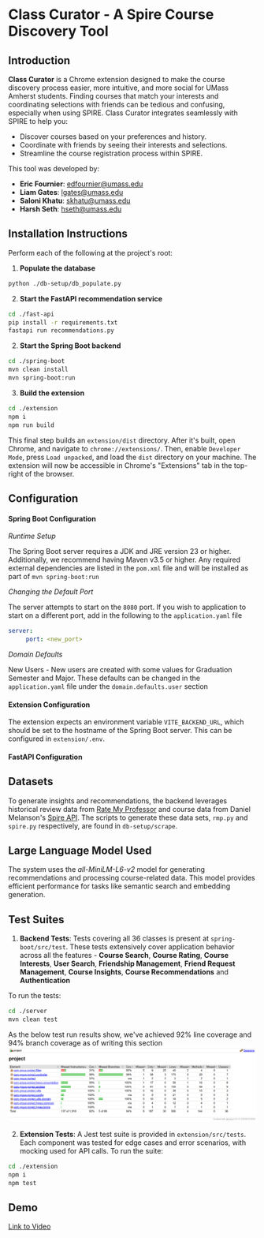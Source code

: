 # Class Curator - A Spire Course Discovery Tool





## Introduction

**Class Curator** is a Chrome extension designed to make the course discovery process easier, more intuitive, and more social for UMass Amherst students. Finding courses that match your interests and coordinating selections with friends can be tedious and confusing, especially when using SPIRE. Class Curator integrates seamlessly with SPIRE to help you:

- Discover courses based on your preferences and history.
- Coordinate with friends by seeing their interests and selections.
- Streamline the course registration process within SPIRE.

This tool was developed by:

- **Eric Fournier**: [edfournier@umass.edu](mailto:edfournier@umass.edu)  
- **Liam Gates**: [lgates@umass.edu](mailto:lgates@umass.edu)  
- **Saloni Khatu**: [skhatu@umass.edu](mailto:skhatu@umass.edu)  
- **Harsh Seth**: [hseth@umass.edu](mailto:hseth@umass.edu)  




## Installation Instructions

Perform each of the following at the project's root:

1. **Populate the database**
```bash
python ./db-setup/db_populate.py
```

2. **Start the FastAPI recommendation service**
```bash
cd ./fast-api
pip install -r requirements.txt
fastapi run recommendations.py
```

2. **Start the Spring Boot backend**
```bash
cd ./spring-boot
mvn clean install
mvn spring-boot:run
```

3. **Build the extension**
```bash
cd ./extension
npm i
npm run build
```

This final step builds an `extension/dist` directory. After it's built, open Chrome, and navigate to `chrome://extensions/`. Then, enable `Developer Mode`, press `Load unpacked`, and load the `dist` directory on your machine. The extension will now be accessible in Chrome's "Extensions" tab in the top-right of the browser.




## Configuration

#### Spring Boot Configuration
_Runtime Setup_

The Spring Boot server requires a JDK and JRE version 23 or higher. Additionally, we recommend having Maven v3.5 or higher. Any required external dependencies are listed in the `pom.xml` file and will be installed as part of `mvn spring-boot:run`

_Changing the Default Port_

The server attempts to start on the `8080` port. 
If you wish to application to start on a different port, add in the following to the `application.yaml` file

```yaml
server:
     port: <new_port>
```

_Domain Defaults_

New Users -
New users are created with some values for Graduation Semester and Major. These defaults can be changed in the `application.yaml` file under the `domain.defaults.user` section

#### Extension Configuration
The extension expects an environment variable `VITE_BACKEND_URL`, which should be set to the hostname of the Spring Boot server. This can be configured in `extension/.env`.

#### FastAPI Configuration




## Datasets
To generate insights and recommendations, the backend leverages historical review data from [Rate My Professor](https://www.ratemyprofessors.com/) and course data from Daniel Melanson's [Spire API](https://github.com/daniel-melanson/spire-api.melanson.dev). The scripts to generate these data sets, `rmp.py` and `spire.py` respectively, are found in `db-setup/scrape`. 




## Large Language Model Used
The system uses the *all-MiniLM-L6-v2* model for generating recommendations and processing course-related data. This model provides efficient performance for tasks like semantic search and embedding generation.




## Test Suites
1. **Backend Tests**: Tests covering all 36 classes is present at `spring-boot/src/test`. These tests extensively cover application behavior across all the features - **Course Search**, **Course Rating**, **Course Interests**, **User Search**, **Friendship Management**, **Friend Request Management**, **Course Insights**, **Course Recommendations** and **Authentication**

To run the tests:
```bash
cd ./server
mvn clean test
```

As the below test run results show, we've achieved 92% line coverage and 94% branch coverage as of writing this section
![alt text](./docs/assets/spring-boot_code-coverage.png)


2. **Extension Tests**: A Jest test suite is provided in `extension/src/tests`. Each component was tested for edge cases and error scenarios, with mocking used for API calls. To run the suite:
```bash
cd ./extension
npm i
npm test
```


## Demo
[Link to Video](https://localhost/)
